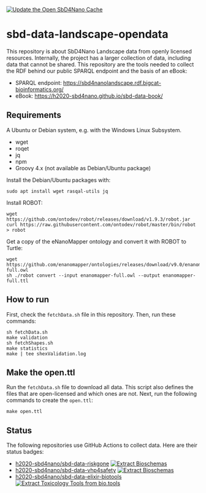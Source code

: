 [![Update the Open SbD4Nano Cache](https://github.com/h2020-sbd4nano/sbd-data-landscape-opendata/actions/workflows/validate.yml/badge.svg)](https://github.com/h2020-sbd4nano/sbd-data-landscape-opendata/actions/workflows/validate.yml)

# sbd-data-landscape-opendata

This repository is about SbD4Nano Landscape data from openly licensed resources.
Internally, the project has a larger collection of data, including data that cannot
be shared. This repository are the tools needed to collect the RDF behind our
public SPARQL endpoint and the basis of an eBook:

* SPARQL endpoint: https://sbd4nanolandscape.rdf.bigcat-bioinformatics.org/
* eBook: https://h2020-sbd4nano.github.io/sbd-data-book/

## Requirements

A Ubuntu or Debian system, e.g. with the Windows Linux Subsystem.

* wget
* roqet
* jq
* npm
* Groovy 4.x (not available as Debian/Ubuntu package)

Install the Debian/Ubuntu packages with:

```shell
sudo apt install wget rasqal-utils jq
```


Install ROBOT:

```shell
wget https://github.com/ontodev/robot/releases/download/v1.9.3/robot.jar
curl https://raw.githubusercontent.com/ontodev/robot/master/bin/robot > robot
```

Get a copy of the eNanoMapper ontology and convert it with ROBOT to Turtle:

```shell
wget https://github.com/enanomapper/ontologies/releases/download/v9.0/enanomapper-full.owl
sh ./robot convert --input enanomapper-full.owl --output enanomapper-full.ttl
```

## How to run

First, check the `fetchData.sh` file in this repository. Then, run these commands:

```shell
sh fetchData.sh
make validation
sh fetchShapes.sh
make statistics
make | tee shexValidation.log
```

## Make the open.ttl

Run the `fetchData.sh` file to download all data. This script also defines the files
that are open-licensed and which ones are not. Next, run the following commands to create the `open.ttl`:

```shell
make open.ttl
```

## Status

The following repositories use GitHub Actions to collect data. Here are their status badges:

*  [h2020-sbd4nano/sbd-data-riskgone](https://github.com/h2020-sbd4nano/sbd-data-riskgone) [![Extract Bioschemas](https://github.com/h2020-sbd4nano/sbd-data-riskgone/actions/workflows/extractBioschemas.yml/badge.svg)](https://github.com/h2020-sbd4nano/sbd-data-riskgone/actions/workflows/extractBioschemas.yml)
*  [h2020-sbd4nano/sbd-data-vhp4safety](https://github.com/h2020-sbd4nano/sbd-data-vhp4safety) [![Extract Bioschemas](https://github.com/h2020-sbd4nano/sbd-data-vhp4safety/actions/workflows/extractBioschemas.yml/badge.svg)](https://github.com/h2020-sbd4nano/sbd-data-vhp4safety/actions/workflows/extractBioschemas.yml)
*  [h2020-sbd4nano/sbd-data-elixir-biotools](https://github.com/h2020-sbd4nano/sbd-data-elixir-biotools) [![Extract Toxicology Tools from bio.tools](https://github.com/h2020-sbd4nano/sbd-data-elixir-biotools/actions/workflows/extract.yml/badge.svg)](https://github.com/h2020-sbd4nano/sbd-data-elixir-biotools/actions/workflows/extract.yml)



